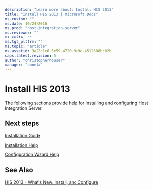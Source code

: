 ```yaml
---
description: "Learn more about: Install HIS 2013"
title: "Install HIS 2013 | Microsoft Docs"
ms.custom: ""
ms.date: 10/24/2016
ms.prod: "host-integration-server"
ms.reviewer: ""
ms.suite: ""
ms.tgt_pltfrm: ""
ms.topic: "article"
ms.assetid: 3a22c1c6-5e59-4720-9e9e-4512608bc82b
caps.latest.revision: 5
author: "christopherhouser"
manager: "anneta"
---
```

# Install HIS 2013
The following sections provide help for installing and configuring Host Integration Server.  
  
## Next steps
 [Installation Guide](../install-and-config-guides/installation-guide1.md)  
  
 [Installation Help](../install-and-config-guides/installation-help2.md)  
  
 [Configuration Wizard Help](../install-and-config-guides/configuration-wizard-help2.md)  
  
## See Also  
 [HIS 2013 - What's New, Install, and Configure](../install-and-config-guides/his-2013-what-s-new-install-and-configure.md)

